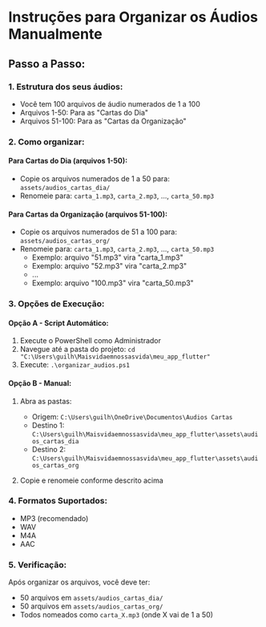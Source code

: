 # Instruções para Organizar os Áudios Manualmente

## Passo a Passo:

### 1. Estrutura dos seus áudios:
- Você tem 100 arquivos de áudio numerados de 1 a 100
- Arquivos 1-50: Para as "Cartas do Dia"
- Arquivos 51-100: Para as "Cartas da Organização"

### 2. Como organizar:

#### Para Cartas do Dia (arquivos 1-50):
- Copie os arquivos numerados de 1 a 50 para: `assets/audios_cartas_dia/`
- Renomeie para: `carta_1.mp3`, `carta_2.mp3`, ..., `carta_50.mp3`

#### Para Cartas da Organização (arquivos 51-100):
- Copie os arquivos numerados de 51 a 100 para: `assets/audios_cartas_org/`
- Renomeie para: `carta_1.mp3`, `carta_2.mp3`, ..., `carta_50.mp3`
  - Exemplo: arquivo "51.mp3" vira "carta_1.mp3"
  - Exemplo: arquivo "52.mp3" vira "carta_2.mp3"
  - ...
  - Exemplo: arquivo "100.mp3" vira "carta_50.mp3"

### 3. Opções de Execução:

#### Opção A - Script Automático:
1. Execute o PowerShell como Administrador
2. Navegue até a pasta do projeto: `cd "C:\Users\guilh\Maisvidaemnossasvida\meu_app_flutter"`
3. Execute: `.\organizar_audios.ps1`

#### Opção B - Manual:
1. Abra as pastas:
   - Origem: `C:\Users\guilh\OneDrive\Documentos\Audios Cartas`
   - Destino 1: `C:\Users\guilh\Maisvidaemnossasvida\meu_app_flutter\assets\audios_cartas_dia`
   - Destino 2: `C:\Users\guilh\Maisvidaemnossasvida\meu_app_flutter\assets\audios_cartas_org`

2. Copie e renomeie conforme descrito acima

### 4. Formatos Suportados:
- MP3 (recomendado)
- WAV
- M4A
- AAC

### 5. Verificação:
Após organizar os arquivos, você deve ter:
- 50 arquivos em `assets/audios_cartas_dia/`
- 50 arquivos em `assets/audios_cartas_org/`
- Todos nomeados como `carta_X.mp3` (onde X vai de 1 a 50)